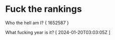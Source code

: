 # Fuck the rankings

Who the hell am I?
{ 1652587 }

What fucking year is it?
[ 2024-01-20T03:03:05Z ]
